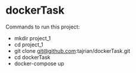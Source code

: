 # dockerTask

Commands to run this project:

- mkdir project_1 
- cd project_1
- git clone git@github.com:tajrian/dockerTask.git
- cd dockerTask
- docker-compose up 

